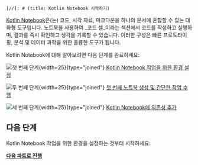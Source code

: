 `[//]: # (title: Kotlin Notebook 시작하기)`

[Kotlin Notebook](kotlin-notebook-overview.md)은(는) 코드, 시각 자료, 마크다운을 하나의 문서에 혼합할 수 있는 대화형 도구입니다. 노트북을 사용하여 _코드 셀_이라는 섹션에서 코드를 작성하고 실행하며, 결과를 즉시 확인하고 생각을 기록할 수 있습니다. 이러한 구성은 빠른 프로토타이핑, 분석 및 데이터 과학을 위한 훌륭한 도구가 됩니다.

Kotlin Notebook에 대해 알아보려면 다음 단계를 완료하세요:

![첫 번째 단계](icon-1.svg){width=25}{type="joined"} [Kotlin Notebook 작업을 위한 환경 설정](kotlin-notebook-set-up-env.md)

![두 번째 단계](icon-2.svg){width=25}{type="joined"} [첫 번째 노트북 생성 및 간단한 작업 수행](kotlin-notebook-create.md)

![세 번째 단계](icon-3.svg){width=25}{type="joined"} [Kotlin Notebook에 의존성 추가](kotlin-notebook-add-dependencies.md)

## 다음 단계

Kotlin Notebook 작업을 위한 환경을 설정하는 것부터 시작하세요:

**[다음 파트로 진행](kotlin-notebook-set-up-env.md)**